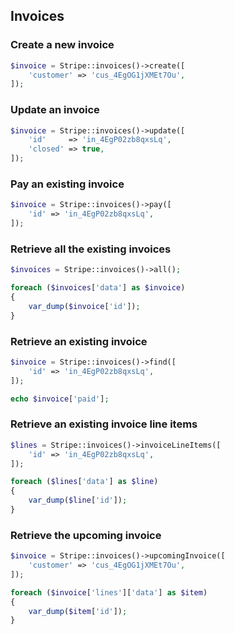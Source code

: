 ## Invoices

### Create a new invoice

```php
$invoice = Stripe::invoices()->create([
	'customer' => 'cus_4EgOG1jXMEt7Ou',
]);
```

### Update an invoice

```php
$invoice = Stripe::invoices()->update([
	'id'     => 'in_4EgP02zb8qxsLq',
	'closed' => true,
]);
```

### Pay an existing invoice

```php
$invoice = Stripe::invoices()->pay([
	'id' => 'in_4EgP02zb8qxsLq',
]);
```

### Retrieve all the existing invoices

```php
$invoices = Stripe::invoices()->all();

foreach ($invoices['data'] as $invoice)
{
	var_dump($invoice['id']);
}
```

### Retrieve an existing invoice

```php
$invoice = Stripe::invoices()->find([
	'id' => 'in_4EgP02zb8qxsLq',
]);

echo $invoice['paid'];
```

### Retrieve an existing invoice line items

```php
$lines = Stripe::invoices()->invoiceLineItems([
	'id' => 'in_4EgP02zb8qxsLq',
]);

foreach ($lines['data'] as $line)
{
	var_dump($line['id']);
}
```

### Retrieve the upcoming invoice

```php
$invoice = Stripe::invoices()->upcomingInvoice([
	'customer' => 'cus_4EgOG1jXMEt7Ou',
]);

foreach ($invoice['lines']['data'] as $item)
{
	var_dump($item['id']);
}
```
